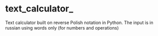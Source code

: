 # text_calculator_
Text calculator built on reverse Polish notation in Python. 
The input is in russian using words only (for numbers and operations) 
